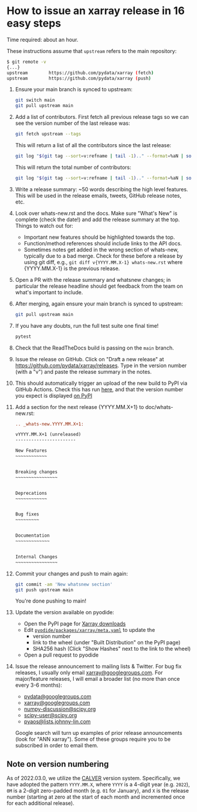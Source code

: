 # How to issue an xarray release in 16 easy steps

Time required: about an hour.

These instructions assume that `upstream` refers to the main repository:

```sh
$ git remote -v
{...}
upstream        https://github.com/pydata/xarray (fetch)
upstream        https://github.com/pydata/xarray (push)
```

<!-- markdownlint-disable MD031 -->

 1. Ensure your main branch is synced to upstream:
     ```sh
     git switch main
     git pull upstream main
     ```
 2. Add a list of contributors.
    First fetch all previous release tags so we can see the version number of the last release was:
    ```sh
    git fetch upstream --tags
    ```
    This will return a list of all the contributors since the last release:
    ```sh
    git log "$(git tag --sort=v:refname | tail -1).." --format=%aN | sort -u | perl -pe 's/\n/$1, /'
    ```
    This will return the total number of contributors:
    ```sh
    git log "$(git tag --sort=v:refname | tail -1).." --format=%aN | sort -u | wc -l
    ```
 3. Write a release summary: ~50 words describing the high level features. This
    will be used in the release emails, tweets, GitHub release notes, etc.
 4. Look over whats-new.rst and the docs. Make sure "What's New" is complete
    (check the date!) and add the release summary at the top.
    Things to watch out for:
    - Important new features should be highlighted towards the top.
    - Function/method references should include links to the API docs.
    - Sometimes notes get added in the wrong section of whats-new, typically
      due to a bad merge. Check for these before a release by using git diff,
      e.g., `git diff v{YYYY.MM.X-1} whats-new.rst` where {YYYY.MM.X-1} is the previous
      release.
 5. Open a PR with the release summary and whatsnew changes; in particular the
    release headline should get feedback from the team on what's important to include.
 6. After merging, again ensure your main branch is synced to upstream:
     ```sh
     git pull upstream main
     ```
 7. If you have any doubts, run the full test suite one final time!
      ```sh
      pytest
      ```
 8. Check that the ReadTheDocs build is passing on the `main` branch.
 9. Issue the release on GitHub. Click on "Draft a new release" at
    <https://github.com/pydata/xarray/releases>. Type in the version number (with a "v")
    and paste the release summary in the notes.
 10. This should automatically trigger an upload of the new build to PyPI via GitHub Actions.
    Check this has run [here](https://github.com/pydata/xarray/actions/workflows/pypi-release.yaml),
    and that the version number you expect is displayed [on PyPI](https://pypi.org/project/xarray/)
11. Add a section for the next release {YYYY.MM.X+1} to doc/whats-new.rst:
     ```rst
     .. _whats-new.YYYY.MM.X+1:

     vYYYY.MM.X+1 (unreleased)
     -----------------------

     New Features
     ~~~~~~~~~~~~


     Breaking changes
     ~~~~~~~~~~~~~~~~


     Deprecations
     ~~~~~~~~~~~~


     Bug fixes
     ~~~~~~~~~


     Documentation
     ~~~~~~~~~~~~~


     Internal Changes
     ~~~~~~~~~~~~~~~~

     ```
12. Commit your changes and push to main again:
      ```sh
      git commit -am 'New whatsnew section'
      git push upstream main
      ```
    You're done pushing to main!

13. Update the version available on pyodide:
    - Open the PyPI page for [Xarray downloads](https://pypi.org/project/xarray/#files)
    - Edit [`pyodide/packages/xarray/meta.yaml`](https://github.com/pyodide/pyodide/blob/main/packages/xarray/meta.yaml) to update the
        - version number
        - link to the wheel (under "Built Distribution" on the PyPI page)
        - SHA256 hash (Click "Show Hashes" next to the link to the wheel)
    - Open a pull request to pyodide

14. Issue the release announcement to mailing lists & Twitter. For bug fix releases, I
    usually only email xarray@googlegroups.com. For major/feature releases, I will email a broader
    list (no more than once every 3-6 months):
      - pydata@googlegroups.com
      - xarray@googlegroups.com
      - numpy-discussion@scipy.org
      - scipy-user@scipy.org
      - pyaos@lists.johnny-lin.com

    Google search will turn up examples of prior release announcements (look for
    "ANN xarray").
    Some of these groups require you to be subscribed in order to email them.

<!-- markdownlint-enable MD013 -->

## Note on version numbering

As of 2022.03.0, we utilize the [CALVER](https://calver.org/) version system.
Specifically, we have adopted the pattern `YYYY.MM.X`, where `YYYY` is a 4-digit
year (e.g. `2022`), `0M` is a 2-digit zero-padded month (e.g. `01` for January), and `X` is the release number (starting at zero at the start of each month and incremented once for each additional release).
